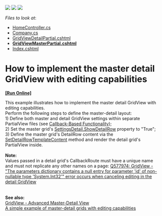 <!-- default badges list -->
![](https://img.shields.io/endpoint?url=https://codecentral.devexpress.com/api/v1/VersionRange/128551713/15.1.3%2B)
[![](https://img.shields.io/badge/Open_in_DevExpress_Support_Center-FF7200?style=flat-square&logo=DevExpress&logoColor=white)](https://supportcenter.devexpress.com/ticket/details/E4271)
[![](https://img.shields.io/badge/📖_How_to_use_DevExpress_Examples-e9f6fc?style=flat-square)](https://docs.devexpress.com/GeneralInformation/403183)
<!-- default badges end -->
<!-- default file list -->
*Files to look at*:

* [HomeController.cs](./CS/DevExpress.Razor/Controllers/HomeController.cs)
* [Company.cs](./CS/DevExpress.Razor/Models/Company.cs)
* [GridViewDetailPartial.cshtml](./CS/DevExpress.Razor/Views/Home/GridViewDetailPartial.cshtml)
* **[GridViewMasterPartial.cshtml](./CS/DevExpress.Razor/Views/Home/GridViewMasterPartial.cshtml)**
* [Index.cshtml](./CS/DevExpress.Razor/Views/Home/Index.cshtml)
<!-- default file list end -->
# How to implement the master detail GridView with editing capabilities
<!-- run online -->
**[[Run Online]](https://codecentral.devexpress.com/e4271/)**
<!-- run online end -->


<p>This example illustrates how to implement the master detail GridView with editing capabilities.<br /> Perform the following steps to define the master-detail layout:<br /> 1) Define both master and detail GridView settings within separate PartialView files (see <a href="https://docs.devexpress.com/AspNetMvc/9052/common-features/callback-based-functionality"><u>Callback-Based Functionality</u></a>);<br /> 2) Set the master grid's <a href="https://docs.devexpress.com/AspNetMvc/DevExpress.Web.Mvc.MVCxGridViewDetailSettings._members"><u>SettingsDetail.ShowDetailRow</u></a> property to "True";<br /> 3) Define the master grid's DetailRow content via the <a href="https://docs.devexpress.com/AspNetMvc/DevExpress.Web.Mvc.GridViewSettings.SetDetailRowTemplateContent.overloads?p=netframework"><u>SetDetailRowTemplateContent</u></a> method and render the detail grid's PartialView inside.<br /><br /><strong>Note:<br /></strong>Values passed in a detail grid's CallbackRoute must have a unique name and must not replicate any other names on a page: <a href="https://supportcenter.devexpress.com/ticket/details/q577974/gridview-the-parameters-dictionary-contains-a-null-entry-for-parameter-id-of-non">Q577974: GridView - "The parameters dictionary contains a null entry for parameter 'id' of non-nullable type 'System.Int32'" error occurs when canceling editing in the detail GridView</a><strong><br /><br /><br />See also:<br /></strong><a href="https://supportcenter.devexpress.com/ticket/details/t203289/gridview-advanced-master-detail-view">GridView - Advanced Master-Detail View</a><strong><br /></strong><a href="https://supportcenter.devexpress.com/ticket/details/e248/a-simple-example-of-master-detail-grids-with-editing-capabilities">A simple example of master-detail grids with editing capabilities</a><br /><br /></p>

<br/>


